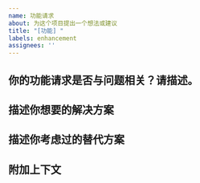 ```yaml
---
name: 功能请求
about: 为这个项目提出一个想法或建议
title: "[功能] "
labels: enhancement
assignees: ''
---
```


## 你的功能请求是否与问题相关？请描述。
<!-- 清晰简洁地描述问题是什么。例如：当[...] 时我总是感到沮丧 -->

## 描述你想要的解决方案
<!-- 清晰简洁地描述你想要发生的事情 -->

## 描述你考虑过的替代方案
<!-- 清晰简洁地描述你考虑过的任何替代解决方案或功能 -->

## 附加上下文
<!-- 在此处添加有关功能请求的任何其他上下文或截图 --> 
